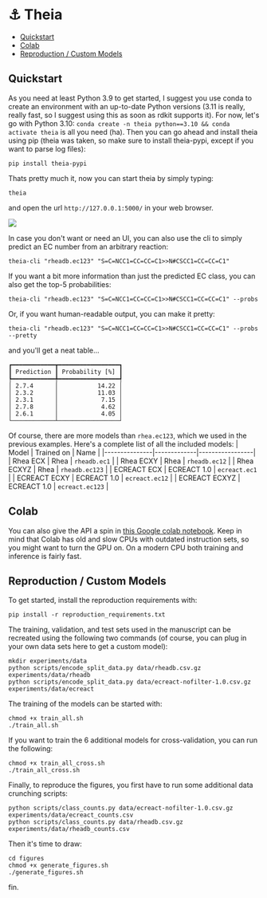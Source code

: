 # :anchor: Theia

- <a href="#quickstart">Quickstart</a>
- <a href="#colab">Colab</a>
- <a href="#reproduction--custom-models">Reproduction / Custom Models</a>

## Quickstart
As you need at least Python 3.9 to get started, I suggest you use conda to create an environment with an up-to-date Python versions (3.11 is really, really fast, so I suggest using this as soon as rdkit supports it). For now, let's go with Python 3.10: `conda create -n theia python==3.10 && conda activate theia` is all you need (ha). Then you can go ahead and install theia using pip (theia was taken, so make sure to install theia-pypi, except if you want to parse log files):
```
pip install theia-pypi
```
Thats pretty much it, now you can start theia by simply typing:
```
theia
```
and open the url `http://127.0.0.1:5000/` in your web browser. 

<img src="https://github.com/daenuprobst/theia/raw/main/img/demo.gif">

In case you don't want or need an UI, you can also use the cli to simply predict an EC number from an arbitrary reaction:
```
theia-cli "rheadb.ec123" "S=C=NCC1=CC=CC=C1>>N#CSCC1=CC=CC=C1"
```
If you want a bit more information than just the predicted EC class, you can also get the top-5 probabilities:
```
theia-cli "rheadb.ec123" "S=C=NCC1=CC=CC=C1>>N#CSCC1=CC=CC=C1" --probs
```
Or, if you want human-readable output, you can make it pretty:
```
theia-cli "rheadb.ec123" "S=C=NCC1=CC=CC=C1>>N#CSCC1=CC=CC=C1" --probs --pretty
```
and you'll get a neat table...
```
┏━━━━━━━━━━━━┳━━━━━━━━━━━━━━━━━┓
┃ Prediction ┃ Probability [%] ┃
┡━━━━━━━━━━━━╇━━━━━━━━━━━━━━━━━┩
│ 2.7.4      │           14.22 │
│ 2.3.2      │           11.03 │
│ 2.3.1      │            7.15 │
│ 2.7.8      │            4.62 │
│ 2.6.1      │            4.05 │
└────────────┴─────────────────┘
```
Of course, there are more models than `rhea.ec123`, which we used in the previous examples. Here's a complete list of all the included models:
| Model         | Trained on  | Name            |
|---------------|-------------|-----------------|
| Rhea ECX      | Rhea        | `rheadb.ec1`    |
| Rhea ECXY     | Rhea        | `rheadb.ec12`   |
| Rhea ECXYZ    | Rhea        | `rheadb.ec123`  |
| ECREACT ECX   | ECREACT 1.0 | `ecreact.ec1`   |
| ECREACT ECXY  | ECREACT 1.0 | `ecreact.ec12`  |
| ECREACT ECXYZ | ECREACT 1.0 | `ecreact.ec123` |

## Colab
You can also give the API a spin in <a href="https://colab.research.google.com/drive/1QNIuoWp5QPjsC0X3oX4_ogLEcBrpVSEg?usp=sharing" target="_blank">this Google colab notebook</a>. Keep in mind that Colab has old and slow CPUs with outdated instruction sets, so you might want to turn the GPU on. On a modern CPU both training and inference is fairly fast.

## Reproduction / Custom Models
To get started, install the reproduction requirements with:
```
pip install -r reproduction_requirements.txt
```
The training, validation, and test sets used in the manuscript can be recreated using the following two commands (of course, you can plug in your own data sets here to get a custom model):
```
mkdir experiments/data
python scripts/encode_split_data.py data/rheadb.csv.gz experiments/data/rheadb
python scripts/encode_split_data.py data/ecreact-nofilter-1.0.csv.gz experiments/data/ecreact
```
The training of the models can be started with:
```
chmod +x train_all.sh
./train_all.sh
```
If you want to train the 6 additional models for cross-validation, you can run the following:
```
chmod +x train_all_cross.sh
./train_all_cross.sh
```
Finally, to reproduce the figures, you first have to run some additional data crunching scripts:
```
python scripts/class_counts.py data/ecreact-nofilter-1.0.csv.gz experiments/data/ecreact_counts.csv
python scripts/class_counts.py data/rheadb.csv.gz experiments/data/rheadb_counts.csv
```
Then it's time to draw:
```
cd figures
chmod +x generate_figures.sh
./generate_figures.sh
```
fin.